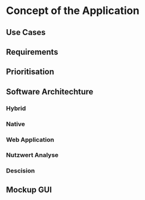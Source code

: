 # Concept of the Application
## Use Cases
## Requirements
## Prioritisation
## Software Architechture
### Hybrid
### Native
### Web Application
### Nutzwert Analyse
### Descision

## Mockup GUI